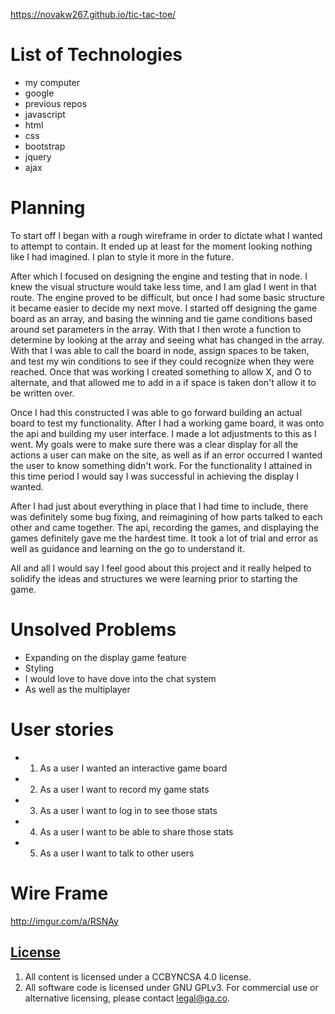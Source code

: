 https://novakw267.github.io/tic-tac-toe/

# List of Technologies
- my computer
- google
- previous repos
- javascript
- html
- css
- bootstrap
- jquery
- ajax

# Planning
To start off I began with a rough wireframe in order to dictate what I wanted to attempt to contain. It ended up at least for the moment looking nothing like I had imagined. I plan to style it more in the future.

After which I focused on designing the engine and testing that in node. I knew the visual structure would take less time, and I am glad I went in that route. The engine proved to be difficult, but once I had some basic structure it became easier to decide my next move.
I started off designing the game board as an array, and basing the winning and tie game conditions based around set parameters in the array. With that I then wrote a function to determine by looking at the array and seeing what has changed in the array.
With that I was able to call the board in node, assign spaces to be taken, and test my win conditions to see if they could recognize when they were reached. Once that was working I created something to allow X, and O to alternate, and that allowed me to add in a if space is taken don't allow it to be written over.

Once I had this constructed I was able to go forward building an actual board to test my functionality. After I had a working game board, it was onto the api and building my user interface. I made a lot adjustments to this as I went. My goals were to make sure there was a clear display for all the actions a user can make on the site, as well as if an error occurred I wanted the user to know something didn't work. For the functionality I attained in this time period I would say I was successful in achieving the display I wanted.

After I had just about everything in place that I had time to include, there was definitely some bug fixing, and reimagining of how parts talked to each other and came together. The api, recording the games, and displaying the games definitely gave me the hardest time. It took a lot of trial and error as well as guidance and learning on the go to understand it.

All and all I would say I feel good about this project and it really helped to solidify the ideas and structures we were learning prior to starting the game.

# Unsolved Problems
- Expanding on the display game feature
- Styling
- I would love to have dove into the chat system
- As well as the multiplayer

# User stories
- 1. As a user I wanted an interactive game board
- 2. As a user I want to record my game stats
- 3. As a user I want to log in to see those stats
- 4. As a user I want to be able to share those stats
- 5. As a user I want to talk to other users

# Wire Frame
http://imgur.com/a/RSNAy

## [License](LICENSE)

1.  All content is licensed under a CC­BY­NC­SA 4.0 license.
1.  All software code is licensed under GNU GPLv3. For commercial use or
    alternative licensing, please contact legal@ga.co.
